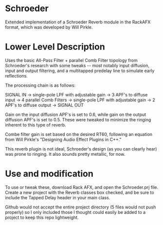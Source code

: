 # Schroeder
Extended implementation of a Schroeder Reverb module in the RackAFX format, which was developed by Will Pirkle.

# Lower Level Description
Uses the basic All-Pass Filter + parallel Comb Filter topology from Schroeder's research with some tweaks -- most notably input diffusion,
input and output filtering, and a multitapped predelay line to simulate early reflections. 

The processing chain is as follows:

SIGNAL IN -> single-pole LPF with adjustable gain -> 3 APF's to diffuse input -> 4 parallel Comb Filters ->
single-pole LPF with adjustable gain -> 2 APF's to diffuse output -> SIGNAL OUT

Gain on the input diffusion APF's is set to 0.6, while gain on the output diffusion APF's is set to 0.5. These were tweaked 
to minimize the ringing inherent to this type of reverb.

Combe filter gain is set based on the desired RT60, following an equation from Will Pirkle's "Designing Audio Effect Plugins in C++."

This reverb plugin is not ideal, Schroeder's design (as you can clearly hear) was prone to ringing. It also sounds pretty metallic, for now.

# Use and modification
To use or tweak these, download Rack AFX, and open the Schroeder.prj file. Create a new project with the Reverb classes box checked,
and be sure to include the Tapped Delay header in your main class.

Github would not accept the entire project directory (5 files would not push properly) so I only included those I thought could easily be added to a 
project to keep this repo lightweight.

